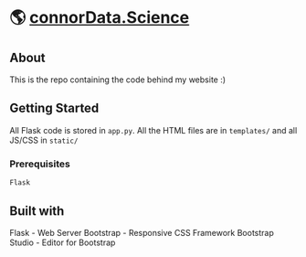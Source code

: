 # 🌎 <a href=https://www.connorData.Science> connorData.Science </a>

## About <a name = "about"></a>

This is the repo containing the code behind my website :)

## Getting Started <a name = "getting_started"></a>

All Flask code is stored in `app.py`. All the HTML files are in `templates/` and all JS/CSS in `static/`

### Prerequisites

```
Flask
```

## Built with

Flask - Web Server
Bootstrap - Responsive CSS Framework
Bootstrap Studio - Editor for Bootstrap

